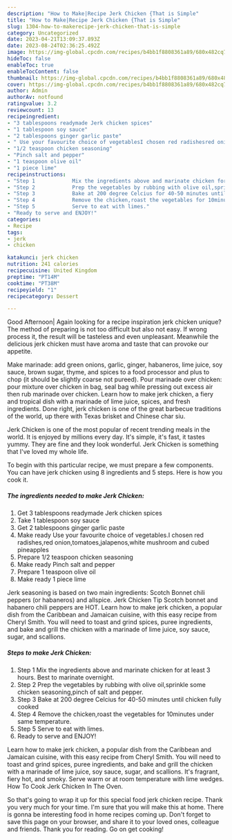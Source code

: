 ```yaml
---
description: "How to Make|Recipe Jerk Chicken {That is Simple"
title: "How to Make|Recipe Jerk Chicken {That is Simple"
slug: 1304-how-to-makerecipe-jerk-chicken-that-is-simple
category: Uncategorized
date: 2023-04-21T13:09:37.893Z
date: 2023-08-24T02:36:25.492Z
image: https://img-global.cpcdn.com/recipes/b4bb1f8808361a89/680x482cq70/jerk-chicken-recipe-main-photo.jpg
hideToc: false
enableToc: true
enableTocContent: false
thumbnail: https://img-global.cpcdn.com/recipes/b4bb1f8808361a89/680x482cq70/jerk-chicken-recipe-main-photo.jpg
cover: https://img-global.cpcdn.com/recipes/b4bb1f8808361a89/680x482cq70/jerk-chicken-recipe-main-photo.jpg
author: Admin
authorAv: notfound
ratingvalue: 3.2
reviewcount: 13
recipeingredient:
- "3 tablespoons readymade Jerk chicken spices"
- "1 tablespoon soy sauce"
- "2 tablespoons ginger garlic paste"
- " Use your favourite choice of vegetablesI chosen red radishesred oniontomatoesjalapenoswhite mushroom and cubed pineapples"
- "1/2 teaspoon chicken seasoning"
- "Pinch salt and pepper"
- "1 teaspoon olive oil"
- "1 piece lime"
recipeinstructions:
- "Step 1            Mix the ingredients above and marinate chicken for at least 3 hours. Best to marinate overnight."
- "Step 2            Prep the vegetables by rubbing with olive oil,sprinkle some chicken seasoning,pinch of salt and pepper."
- "Step 3            Bake at 200 degree Celcius for 40-50 minutes until chicken fully cooked"
- "Step 4            Remove the chicken,roast the vegetables for 10minutes under same temperature."
- "Step 5            Serve to eat with limes."
- "Ready to serve and ENJOY!"
categories:
- Recipe
tags:
- jerk
- chicken

katakunci: jerk chicken 
nutrition: 241 calories
recipecuisine: United Kingdom
preptime: "PT14M"
cooktime: "PT38M"
recipeyield: "1"
recipecategory: Dessert

---
```



Good Afternoon| Again looking for a recipe inspiration jerk chicken unique? The method of preparing is not too difficult but also not easy. If wrong process it, the result will be tasteless and even unpleasant. Meanwhile the delicious jerk chicken must have aroma and taste that can provoke our appetite.





Make marinade: add green onions, garlic, ginger, habaneros, lime juice, soy sauce, brown sugar, thyme, and spices to a food processor and plus to chop (it should be slightly coarse not pureed). Pour marinade over chicken: pour mixture over chicken in bag, seal bag while pressing out excess air then rub marinade over chicken. Learn how to make jerk chicken, a fiery and tropical dish with a marinade of lime juice, spices, and fresh ingredients. Done right, jerk chicken is one of the great barbecue traditions of the world, up there with Texas brisket and Chinese char siu.

Jerk Chicken is one of the most popular of recent trending meals in the world. It is enjoyed by millions every day. It's simple, it's fast, it tastes yummy. They are fine and they look wonderful. Jerk Chicken is something that I've loved my whole life.


To begin with this particular recipe, we must prepare a few components. You can have jerk chicken using 8 ingredients and 5 steps. Here is how you cook it.

<!--inarticleads1-->

##### The ingredients needed to make Jerk Chicken:

1. Get 3 tablespoons readymade Jerk chicken spices
1. Take 1 tablespoon soy sauce
1. Get 2 tablespoons ginger garlic paste
1. Make ready  Use your favourite choice of vegetables.I chosen red radishes,red onion,tomatoes,jalapenos,white mushroom and cubed pineapples
1. Prepare 1/2 teaspoon chicken seasoning
1. Make ready Pinch salt and pepper
1. Prepare 1 teaspoon olive oil
1. Make ready 1 piece lime


Jerk seasoning is based on two main ingredients: Scotch Bonnet chili peppers (or habaneros) and allspice. Jerk Chicken Tip Scotch bonnet and habanero chili peppers are HOT. Learn how to make jerk chicken, a popular dish from the Caribbean and Jamaican cuisine, with this easy recipe from Cheryl Smith. You will need to toast and grind spices, puree ingredients, and bake and grill the chicken with a marinade of lime juice, soy sauce, sugar, and scallions. 

<!--inarticleads2-->

##### Steps to make Jerk Chicken:

1. Step 1            Mix the ingredients above and marinate chicken for at least 3 hours. Best to marinate overnight.
1. Step 2            Prep the vegetables by rubbing with olive oil,sprinkle some chicken seasoning,pinch of salt and pepper.
1. Step 3            Bake at 200 degree Celcius for 40-50 minutes until chicken fully cooked
1. Step 4            Remove the chicken,roast the vegetables for 10minutes under same temperature.
1. Step 5            Serve to eat with limes.
1. Ready to serve and ENJOY!

Learn how to make jerk chicken, a popular dish from the Caribbean and Jamaican cuisine, with this easy recipe from Cheryl Smith. You will need to toast and grind spices, puree ingredients, and bake and grill the chicken with a marinade of lime juice, soy sauce, sugar, and scallions. It&#39;s fragrant, fiery hot, and smoky. Serve warm or at room temperature with lime wedges. How To Cook Jerk Chicken In The Oven. 

So that's going to wrap it up for this special food jerk chicken recipe. Thank you very much for your time. I'm sure that you will make this at home. There is gonna be interesting food in home recipes coming up. Don't forget to save this page on your browser, and share it to your loved ones, colleague and friends. Thank you for reading. Go on get cooking!
